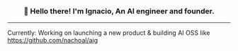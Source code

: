 <h3 align="center">👋 Hello there! I'm Ignacio, An AI engineer and founder.</h3>

---

Currently: Working on launching a new product & building AI OSS like https://github.com/nachoal/aig
